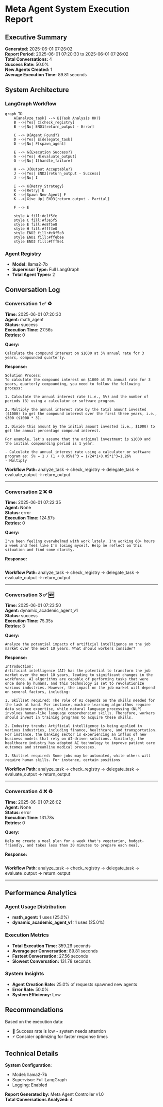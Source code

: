 # Meta Agent System Execution Report

## Executive Summary
**Generated:** 2025-06-01 07:26:02  
**Report Period:** 2025-06-01 07:20:30 to 2025-06-01 07:26:02  
**Total Conversations:** 4  
**Success Rate:** 50.0%  
**New Agents Created:** 1  
**Average Execution Time:** 89.81 seconds  

## System Architecture

### LangGraph Workflow
```mermaid
graph TD
    A[analyze_task] --> B{Task Analysis OK?}
    B -->|Yes| C[check_registry]
    B -->|No| END1[return_output - Error]
    
    C --> D{Agent Found?}
    D -->|Yes| E[delegate_task]
    D -->|No| F[spawn_agent]
    
    E --> G{Execution Success?}
    G -->|Yes| H[evaluate_output]
    G -->|No| I[handle_failure]
    
    H --> J{Output Acceptable?}
    J -->|Yes| END2[return_output - Success]
    J -->|No| I
    
    I --> K{Retry Strategy}
    K -->|Retry| E
    K -->|Spawn New Agent| F
    K -->|Give Up| END3[return_output - Partial]
    
    F --> E
    
    style A fill:#e1f5fe
    style C fill:#f3e5f5
    style E fill:#e8f5e8
    style H fill:#fff3e0
    style END2 fill:#e8f5e8
    style END1 fill:#ffebee
    style END3 fill:#fff8e1
```

### Agent Registry
- **Model:** llama2-7b
- **Supervisor Type:** Full LangGraph
- **Total Agent Types:** 2

## Conversation Log

### Conversation 1 ✅ ♻️
**Time:** 2025-06-01 07:20:30  
**Agent:** math_agent  
**Status:** success  
**Execution Time:** 27.56s  
**Retries:** 0  

**Query:**
```
Calculate the compound interest on $1000 at 5% annual rate for 3 years, compounded quarterly.
```

**Response:**
```
Solution Process:
To calculate the compound interest on $1000 at 5% annual rate for 3 years, quarterly compounding, you need to follow the following process:

1. Calculate the annual interest rate (i.e., 5%) and the number of periods (3) using a calculator or software program.

2. Multiply the annual interest rate by the total amount invested ($1000) to get the compound interest over the first three years, i.e., $300 ($1000 * 3).

3. Divide this amount by the initial amount invested (i.e., $1000) to get the annual percentage compound interest.

For example, let's assume that the original investment is $1000 and the initial compounding period is 1 year:

- Calculate the annual interest rate using a calculator or software program as: 5% = 1 / (1 + 0.05%)^3 = 1/24*1+0.05*1^3=1.26%
- Multiply
```

**Workflow Path:** analyze_task → check_registry → delegate_task → evaluate_output → return_output

---

### Conversation 2 ❌ ♻️
**Time:** 2025-06-01 07:22:35  
**Agent:** None  
**Status:** error  
**Execution Time:** 124.57s  
**Retries:** 0  

**Query:**
```
I've been feeling overwhelmed with work lately. I'm working 60+ hours a week and feel like I'm losing myself. Help me reflect on this situation and find some clarity.
```

**Response:**
```

```

**Workflow Path:** analyze_task → check_registry → delegate_task → evaluate_output → return_output

---

### Conversation 3 ✅ 🆕
**Time:** 2025-06-01 07:23:50  
**Agent:** dynamic_academic_agent_v1  
**Status:** success  
**Execution Time:** 75.35s  
**Retries:** 3  

**Query:**
```
Analyze the potential impacts of artificial intelligence on the job market over the next 10 years. What should workers consider?
```

**Response:**
```
Introduction:
Artificial intelligence (AI) has the potential to transform the job market over the next 10 years, leading to significant changes in the workforce. AI algorithms are capable of performing tasks that were once done by humans, and this technology is set to revolutionize various industries. However, the impact on the job market will depend on several factors, including:

1. Skillset required: The role of AI depends on the skills needed for the task at hand. For instance, machine learning algorithms require data science expertise, while natural language processing (NLP) involves human-like language comprehension skills. Therefore, workers should invest in training programs to acquire these skills.

2. Industry trends: Artificial intelligence is being applied in various industries, including finance, healthcare, and transportation. For instance, the banking sector is experiencing an influx of new business models that rely on AI-driven solutions. Similarly, the healthcare industry has adopted AI technology to improve patient care outcomes and streamline medical processes.

3. Skillset required: Some jobs may be automated, while others will require human skills. For instance, certain positions
```

**Workflow Path:** analyze_task → check_registry → delegate_task → evaluate_output → return_output

---

### Conversation 4 ❌ ♻️
**Time:** 2025-06-01 07:26:02  
**Agent:** None  
**Status:** error  
**Execution Time:** 131.78s  
**Retries:** 0  

**Query:**
```
Help me create a meal plan for a week that's vegetarian, budget-friendly, and takes less than 30 minutes to prepare each meal.
```

**Response:**
```

```

**Workflow Path:** analyze_task → check_registry → delegate_task → evaluate_output → return_output

---

## Performance Analytics

### Agent Usage Distribution
- **math_agent:** 1 uses (25.0%)
- **dynamic_academic_agent_v1:** 1 uses (25.0%)

### Execution Metrics
- **Total Execution Time:** 359.26 seconds
- **Average per Conversation:** 89.81 seconds
- **Fastest Conversation:** 27.56 seconds
- **Slowest Conversation:** 131.78 seconds

### System Insights
- **Agent Creation Rate:** 25.0% of requests spawned new agents
- **Error Rate:** 50.0%
- **System Efficiency:** Low

## Recommendations

Based on the execution data:

- 🔴 Success rate is low - system needs attention
- ⚡ Consider optimizing for faster response times

## Technical Details

**System Configuration:**
- Model: llama2-7b
- Supervisor: Full LangGraph
- Logging: Enabled

**Report Generated by:** Meta Agent Controller v1.0  
**Total Conversations Analyzed:** 4
